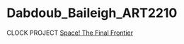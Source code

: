 # Dabdoub_Baileigh_ART2210



CLOCK PROJECT
[Space! The Final Frontier](https://baileighd.github.io/Dabdoub_Baileigh_ART2210/Dabdoub_Baileigh_ART2210_Clock_Fall2019/Clock.html)